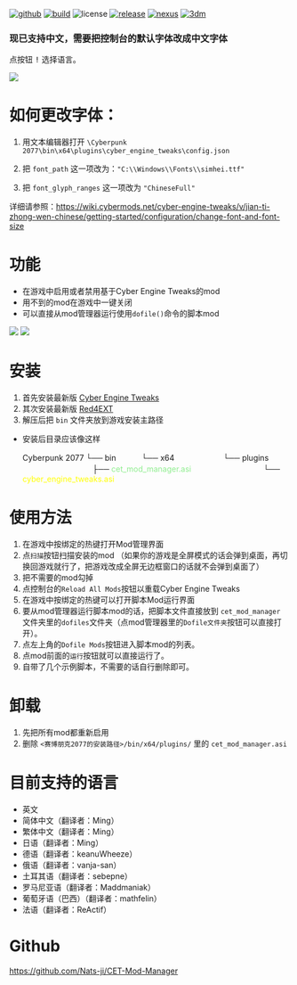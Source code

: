 [![github][github-badge]][github-link] [![build][build-badge]][build-link] ![license][license-badge] [![release][release-badge]][release-link] [![nexus][nexus-badge]][nexus-link] [![3dm][3dm-badge]][3dm-link]

### 现已支持中文，需要把控制台的默认字体改成中文字体
点按钮 <kbd>!</kbd> 选择语言。

![](https://staticdelivery.nexusmods.com/mods/3333/images/895/895-1611766356-1945566139.png)

# 如何更改字体：
1. 用文本编辑器打开 `\Cyberpunk 2077\bin\x64\plugins\cyber_engine_tweaks\config.json`

2. 把 `font_path` 这一项改为：`"C:\\Windows\\Fonts\\simhei.ttf"`

3. 把 `font_glyph_ranges` 这一项改为 `"ChineseFull"`

详细请参照：https://wiki.cybermods.net/cyber-engine-tweaks/v/jian-ti-zhong-wen-chinese/getting-started/configuration/change-font-and-font-size

# 功能
- 在游戏中启用或者禁用基于Cyber Engine Tweaks的mod
- 用不到的mod在游戏中一键关闭
- 可以直接从mod管理器运行使用`dofile()`命令的脚本mod

![](https://mod.3dmgame.com/ueditor/php/upload/image/20210114/1610567995552748.png) ![](https://mod.3dmgame.com/ueditor/php/upload/image/20210114/1610567995298943.png)

# 安装
1. 首先安装最新版 [Cyber Engine Tweaks](https://www.nexusmods.com/cyberpunk2077/mods/107)
2. 其次安装最新版 [Red4EXT](https://www.nexusmods.com/cyberpunk2077/mods/2380)
3. 解压后把 `bin` 文件夹放到游戏安装主路径

- 安装后目录应该像这样

   Cyberpunk 2077
   └── bin
   　　　└── x64
   　　　　　　└── plugins
   　　　　　　　　　├── <span style="color:lightgreen;">cet_mod_manager.asi</span>
   　　　　　　　　　└── <span style="color:yellow;">cyber_engine_tweaks.asi</span>


# 使用方法
1. 在游戏中按绑定的热键打开Mod管理界面
2. 点`扫描`按钮扫描安装的mod （如果你的游戏是全屏模式的话会弹到桌面，再切换回游戏就行了，把游戏改成全屏无边框窗口的话就不会弹到桌面了）
3. 把不需要的mod勾掉
4. 点控制台的`Reload All Mods`按钮以重载Cyber Engine Tweaks
5. 在游戏中按绑定的热键可以打开脚本Mod运行界面
6. 要从mod管理器运行脚本mod的话，把脚本文件直接放到 `cet_mod_manager` 文件夹里的`dofiles`文件夹（点mod管理器里的`Dofile文件夹`按钮可以直接打开）。
7. 点左上角的`Dofile Mods`按钮进入脚本mod的列表。
8. 点mod前面的`运行`按钮就可以直接运行了。
9. 自带了几个示例脚本，不需要的话自行删除即可。

# 卸载
1. 先把所有mod都重新启用
2. 删除 `<赛博朋克2077的安装路径>/bin/x64/plugins/` 里的 `cet_mod_manager.asi`

# 目前支持的语言
- 英文
- 简体中文（翻译者：Ming）
- 繁体中文（翻译者：Ming）
- 日语（翻译者：Ming）
- 德语（翻译者：keanuWheeze）
- 俄语（翻译者：vanja-san）
- 土耳其语（翻译者：sebepne）
- 罗马尼亚语（翻译者：Maddmaniak）
- 葡萄牙语（巴西）（翻译者：mathfelin）
- 法语（翻译者：ReActif）

# Github
https://github.com/Nats-ji/CET-Mod-Manager

[github-badge]: https://img.shields.io/badge/source-Github-red?style=social&logo=github
[github-link]: https://github.com/Nats-ji/CET-Mod-Manager
[build-badge]: https://img.shields.io/github/workflow/status/Nats-ji/CET-Mod-Manager/Build?event=push
[build-link]: https://github.com/Nats-ji/CET-Mod-Manager/actions/workflows/build.yml
[license-badge]: https://img.shields.io/github/license/Nats-ji/CET-Mod-Manager
[release-badge]: https://img.shields.io/github/v/release/Nats-ji/CET-Mod-Manager?include_prereleases
[release-link]: https://github.com/Nats-ji/CET-Mod-Manager/releases/latest
[nexus-badge]: https://img.shields.io/badge/download-Nexus%20Mods-orange
[nexus-link]: https://www.nexusmods.com/cyberpunk2077/mods/895
[3dm-badge]: https://img.shields.io/badge/download-3DM%20Mods-blueviolet
[3dm-link]: https://mod.3dmgame.com/mod/172144